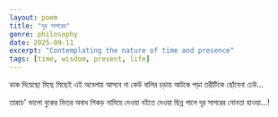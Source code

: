 ```yaml
---
layout: poem
title: "দূর সাগরের"
genre: philosophy
date: 2025-09-11
excerpt: "Contemplating the nature of time and presence"
tags: [time, wisdom, present, life]
---
```


ডাক দিয়েছো মিছে মিছেই 
এই অবেলায় আসবে না কেউ
বালির চড়ায় আটকে পড়া
তরীটিকে ছোঁবেনা ঢেউ... 

তারচে' ভালো বুকের ভিতর 
অবাধ শিকড় নামিয়ে দেওয়া
বইতে দেওয়া ছিন্ন পালে 
দূর সাগরের নোনতা হাওয়া...!
